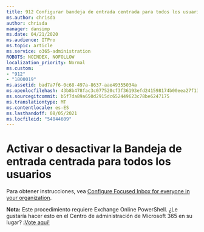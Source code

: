 ```yaml
---
title: 912 Configurar bandeja de entrada centrada para todos los usuarios de la organización
ms.author: chrisda
author: chrisda
manager: dansimp
ms.date: 04/21/2020
ms.audience: ITPro
ms.topic: article
ms.service: o365-administration
ROBOTS: NOINDEX, NOFOLLOW
localization_priority: Normal
ms.custom:
- "912"
- "1800019"
ms.assetid: bad7a7f6-0c68-497a-8637-aae49355034a
ms.openlocfilehash: 43b8b478fac3c077520cf3f36193efd241598174b00eea27f13861de1a140954
ms.sourcegitcommit: b5f7da89a650d2915dc652449623c78be6247175
ms.translationtype: MT
ms.contentlocale: es-ES
ms.lasthandoff: 08/05/2021
ms.locfileid: "54044609"
---
```

# <a name="turn-focused-inbox-on-or-off-for-everyone"></a>Activar o desactivar la Bandeja de entrada centrada para todos los usuarios

Para obtener instrucciones, vea [Configure Focused Inbox for everyone in your organization](https://docs.microsoft.com/microsoft-365/admin/setup/configure-focused-inbox).

**Nota:** Este procedimiento requiere Exchange Online PowerShell. ¿Le gustaría hacer esto en el Centro de administración de Microsoft 365 en su lugar? [¡Vote aquí!](https://go.microsoft.com/fwlink/p/?linkid=862489)
